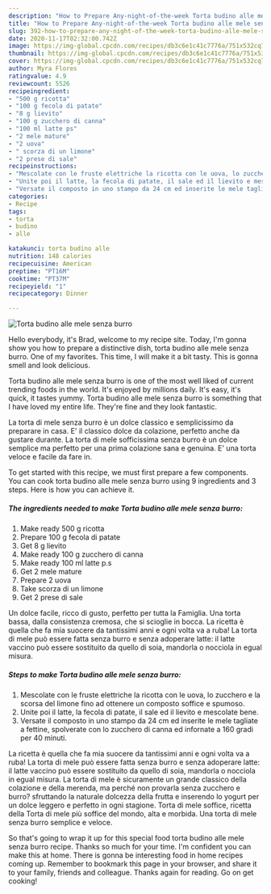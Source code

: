 ```yaml
---
description: "How to Prepare Any-night-of-the-week Torta budino alle mele senza burro"
title: "How to Prepare Any-night-of-the-week Torta budino alle mele senza burro"
slug: 392-how-to-prepare-any-night-of-the-week-torta-budino-alle-mele-senza-burro
date: 2020-11-17T02:32:00.742Z
image: https://img-global.cpcdn.com/recipes/db3c6e1c41c7776a/751x532cq70/torta-budino-alle-mele-senza-burro-recipe-main-photo.jpg
thumbnail: https://img-global.cpcdn.com/recipes/db3c6e1c41c7776a/751x532cq70/torta-budino-alle-mele-senza-burro-recipe-main-photo.jpg
cover: https://img-global.cpcdn.com/recipes/db3c6e1c41c7776a/751x532cq70/torta-budino-alle-mele-senza-burro-recipe-main-photo.jpg
author: Myra Flores
ratingvalue: 4.9
reviewcount: 5526
recipeingredient:
- "500 g ricotta"
- "100 g fecola di patate"
- "8 g lievito"
- "100 g zucchero di canna"
- "100 ml latte ps"
- "2 mele mature"
- "2 uova"
- " scorza di un limone"
- "2 prese di sale"
recipeinstructions:
- "Mescolate con le fruste elettriche la ricotta con le uova, lo zucchero e la scorsa del limone fino ad ottenere un composto soffice e spumoso."
- "Unite poi il latte, la fecola di patate, il sale ed il lievito e mescolate bene."
- "Versate il composto in uno stampo da 24 cm ed inserite le mele tagliate a fettine, spolverate con lo zucchero di canna ed infornate a 160 gradi per 40 minuti."
categories:
- Recipe
tags:
- torta
- budino
- alle

katakunci: torta budino alle 
nutrition: 148 calories
recipecuisine: American
preptime: "PT16M"
cooktime: "PT37M"
recipeyield: "1"
recipecategory: Dinner

---
```



![Torta budino alle mele senza burro](https://img-global.cpcdn.com/recipes/db3c6e1c41c7776a/751x532cq70/torta-budino-alle-mele-senza-burro-recipe-main-photo.jpg)

Hello everybody, it's Brad, welcome to my recipe site. Today, I'm gonna show you how to prepare a distinctive dish, torta budino alle mele senza burro. One of my favorites. This time, I will make it a bit tasty. This is gonna smell and look delicious.

Torta budino alle mele senza burro is one of the most well liked of current trending foods in the world. It's enjoyed by millions daily. It's easy, it's quick, it tastes yummy. Torta budino alle mele senza burro is something that I have loved my entire life. They're fine and they look fantastic.

La torta di mele senza burro è un dolce classico e semplicissimo da preparare in casa. E&#39; il classico dolce da colazione, perfetto anche da gustare durante. La torta di mele sofficissima senza burro è un dolce semplice ma perfetto per una prima colazione sana e genuina. E&#39; una torta veloce e facile da fare in.


To get started with this recipe, we must first prepare a few components. You can cook torta budino alle mele senza burro using 9 ingredients and 3 steps. Here is how you can achieve it.

<!--inarticleads1-->

##### The ingredients needed to make Torta budino alle mele senza burro:

1. Make ready 500 g ricotta
1. Prepare 100 g fecola di patate
1. Get 8 g lievito
1. Make ready 100 g zucchero di canna
1. Make ready 100 ml latte p.s
1. Get 2 mele mature
1. Prepare 2 uova
1. Take  scorza di un limone
1. Get 2 prese di sale


Un dolce facile, ricco di gusto, perfetto per tutta la Famiglia. Una torta bassa, dalla consistenza cremosa, che si scioglie in bocca. La ricetta è quella che fa mia suocere da tantissimi anni e ogni volta va a ruba! La torta di mele può essere fatta senza burro e senza adoperare latte: il latte vaccino può essere sostituito da quello di soia, mandorla o nocciola in egual misura. 

<!--inarticleads2-->

##### Steps to make Torta budino alle mele senza burro:

1. Mescolate con le fruste elettriche la ricotta con le uova, lo zucchero e la scorsa del limone fino ad ottenere un composto soffice e spumoso.
1. Unite poi il latte, la fecola di patate, il sale ed il lievito e mescolate bene.
1. Versate il composto in uno stampo da 24 cm ed inserite le mele tagliate a fettine, spolverate con lo zucchero di canna ed infornate a 160 gradi per 40 minuti.


La ricetta è quella che fa mia suocere da tantissimi anni e ogni volta va a ruba! La torta di mele può essere fatta senza burro e senza adoperare latte: il latte vaccino può essere sostituito da quello di soia, mandorla o nocciola in egual misura. La torta di mele è sicuramente un grande classico della colazione e della merenda, ma perché non provarla senza zucchero e burro? sfruttando la naturale dolcezza della frutta e inserendo lo yogurt per un dolce leggero e perfetto in ogni stagione. Torta di mele soffice, ricetta della Torta di mele più soffice del mondo, alta e morbida. Una torta di mele senza burro semplice e veloce. 

So that's going to wrap it up for this special food torta budino alle mele senza burro recipe. Thanks so much for your time. I'm confident you can make this at home. There is gonna be interesting food in home recipes coming up. Remember to bookmark this page in your browser, and share it to your family, friends and colleague. Thanks again for reading. Go on get cooking!
